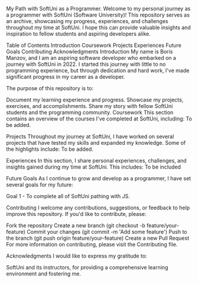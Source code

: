 My Path with SoftUni as a Programmer.
Welcome to my personal journey as a programmer with SoftUni (Software University)! This repository serves as an archive, showcasing my progress, experiences, and challenges throughout my time at SoftUni. I hope this can provide valuable insights and inspiration to fellow students and aspiring developers alike.

Table of Contents
Introduction
Coursework
Projects
Experiences
Future Goals
Contributing
Acknowledgments
Introduction
My name is Boris Manzov, and I am an aspiring software developer who embarked on a journey with SoftUni in 2022. I started this journey with little to no programming experience, but through dedication and hard work, I've made significant progress in my career as a developer.

The purpose of this repository is to:

Document my learning experience and progress.
Showcase my projects, exercises, and accomplishments.
Share my story with fellow SoftUni students and the programming community.
Coursework
This section contains an overview of the courses I've completed at SoftUni, including:
To be added.

Projects
Throughout my journey at SoftUni, I have worked on several projects that have tested my skills and expanded my knowledge. Some of the highlights include:
To be added.

Experiences
In this section, I share personal experiences, challenges, and insights gained during my time at SoftUni. This includes:
To be included

Future Goals
As I continue to grow and develop as a programmer, I have set several goals for my future:

Goal 1 - To complete all of SoftUni pathing with JS.

Contributing
I welcome any contributions, suggestions, or feedback to help improve this repository. If you'd like to contribute, please:

Fork the repository
Create a new branch (git checkout -b feature/your-feature)
Commit your changes (git commit -m 'Add some feature')
Push to the branch (git push origin feature/your-feature)
Create a new Pull Request
For more information on contributing, please visit the Contributing file.

Acknowledgments
I would like to express my gratitude to:

SoftUni and its instructors, for providing a comprehensive learning environment and fostering me.
